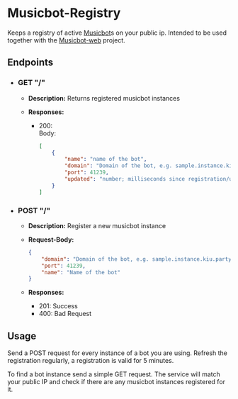 # Musicbot-Registry

Keeps a registry of active [Musicbot](https://github.com/BjoernPetersen/MusicBot)s on your public ip.
Intended to be used together with the [Musicbot-web](https://github.com/FelixGail/Musicbot-web) project.

## Endpoints

 -  ### GET "/"

    - **Description:** Returns registered musicbot instances
    - **Responses:** 
    
        -   200:<br>
            Body:
            ```json
            [
                {
                    "name": "name of the bot",
                    "domain": "Domain of the bot, e.g. sample.instance.kiu.party",
                    "port": 41239,
                    "updated": "number; milliseconds since registration/update"
                }
            ]
            ```
 -  ### POST "/"

    - **Description:** Register a new musicbot instance
    - **Request-Body:**

        ```json
        {
            "domain": "Domain of the bot, e.g. sample.instance.kiu.party",
            "port": 41239,
            "name": "Name of the bot"
        }
        ```
    - **Responses:**

        - 201: Success
        - 400: Bad Request
        
## Usage

Send a POST request for every instance of a bot you are using. Refresh the registration regularly, a registration is
valid for 5 minutes.

To find a bot instance send a simple GET request. The service will match your public IP and check if there are any
musicbot instances registered for it.